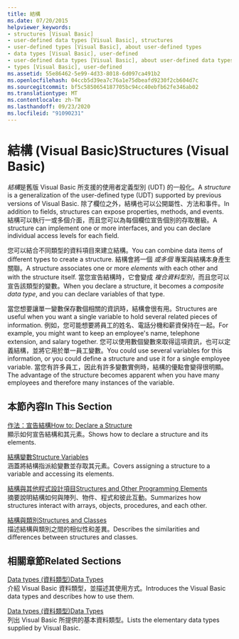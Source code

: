 ```yaml
---
title: 結構
ms.date: 07/20/2015
helpviewer_keywords:
- structures [Visual Basic]
- user-defined data types [Visual Basic], structures
- user-defined types [Visual Basic], about user-defined types
- data types [Visual Basic], user-defined
- user-defined data types [Visual Basic], about user-defined data types
- types [Visual Basic], user-defined
ms.assetid: 55e86462-5e99-4d33-8018-6d097ca491b2
ms.openlocfilehash: 04ccb5d39ea7c76a1e75dbeafd9230f2cb604d7c
ms.sourcegitcommit: bf5c5850654187705bc94cc40ebfb62fe346ab02
ms.translationtype: MT
ms.contentlocale: zh-TW
ms.lasthandoff: 09/23/2020
ms.locfileid: "91090231"
---
```

# <a name="structures-visual-basic"></a><span data-ttu-id="ce075-102">結構 (Visual Basic)</span><span class="sxs-lookup"><span data-stu-id="ce075-102">Structures (Visual Basic)</span></span>

<span data-ttu-id="ce075-103">*結構*是舊版 Visual Basic 所支援的使用者定義型別 (UDT) 的一般化。</span><span class="sxs-lookup"><span data-stu-id="ce075-103">A *structure* is a generalization of the user-defined type (UDT) supported by previous versions of Visual Basic.</span></span> <span data-ttu-id="ce075-104">除了欄位之外，結構也可以公開屬性、方法和事件。</span><span class="sxs-lookup"><span data-stu-id="ce075-104">In addition to fields, structures can expose properties, methods, and events.</span></span> <span data-ttu-id="ce075-105">結構可以執行一或多個介面，而且您可以為每個欄位宣告個別的存取層級。</span><span class="sxs-lookup"><span data-stu-id="ce075-105">A structure can implement one or more interfaces, and you can declare individual access levels for each field.</span></span>  
  
 <span data-ttu-id="ce075-106">您可以結合不同類型的資料項目來建立結構。</span><span class="sxs-lookup"><span data-stu-id="ce075-106">You can combine data items of different types to create a structure.</span></span> <span data-ttu-id="ce075-107">結構會將一個 *或多個* 專案與結構本身產生關聯。</span><span class="sxs-lookup"><span data-stu-id="ce075-107">A structure associates one or more *elements* with each other and with the structure itself.</span></span> <span data-ttu-id="ce075-108">當您宣告結構時，它會變成 *複合資料型別*，而且您可以宣告該類型的變數。</span><span class="sxs-lookup"><span data-stu-id="ce075-108">When you declare a structure, it becomes a *composite data type*, and you can declare variables of that type.</span></span>  
  
 <span data-ttu-id="ce075-109">當您想要讓單一變數保存數個相關的資訊時，結構會很有用。</span><span class="sxs-lookup"><span data-stu-id="ce075-109">Structures are useful when you want a single variable to hold several related pieces of information.</span></span> <span data-ttu-id="ce075-110">例如，您可能想要將員工的姓名、電話分機和薪資保持在一起。</span><span class="sxs-lookup"><span data-stu-id="ce075-110">For example, you might want to keep an employee's name, telephone extension, and salary together.</span></span> <span data-ttu-id="ce075-111">您可以使用數個變數來取得這項資訊，也可以定義結構，並將它用於單一員工變數。</span><span class="sxs-lookup"><span data-stu-id="ce075-111">You could use several variables for this information, or you could define a structure and use it for a single employee variable.</span></span> <span data-ttu-id="ce075-112">當您有許多員工，因此有許多變數實例時，結構的優點會變得很明顯。</span><span class="sxs-lookup"><span data-stu-id="ce075-112">The advantage of the structure becomes apparent when you have many employees and therefore many instances of the variable.</span></span>  
  
## <a name="in-this-section"></a><span data-ttu-id="ce075-113">本節內容</span><span class="sxs-lookup"><span data-stu-id="ce075-113">In This Section</span></span>  

 [<span data-ttu-id="ce075-114">作法：宣告結構</span><span class="sxs-lookup"><span data-stu-id="ce075-114">How to: Declare a Structure</span></span>](how-to-declare-a-structure.md)  
 <span data-ttu-id="ce075-115">顯示如何宣告結構和其元素。</span><span class="sxs-lookup"><span data-stu-id="ce075-115">Shows how to declare a structure and its elements.</span></span>  
  
 [<span data-ttu-id="ce075-116">結構變數</span><span class="sxs-lookup"><span data-stu-id="ce075-116">Structure Variables</span></span>](structure-variables.md)  
 <span data-ttu-id="ce075-117">涵蓋將結構指派給變數並存取其元素。</span><span class="sxs-lookup"><span data-stu-id="ce075-117">Covers assigning a structure to a variable and accessing its elements.</span></span>  
  
 [<span data-ttu-id="ce075-118">結構與其他程式設計項目</span><span class="sxs-lookup"><span data-stu-id="ce075-118">Structures and Other Programming Elements</span></span>](structures-and-other-programming-elements.md)  
 <span data-ttu-id="ce075-119">摘要說明結構如何與陣列、物件、程式和彼此互動。</span><span class="sxs-lookup"><span data-stu-id="ce075-119">Summarizes how structures interact with arrays, objects, procedures, and each other.</span></span>  
  
 [<span data-ttu-id="ce075-120">結構與類別</span><span class="sxs-lookup"><span data-stu-id="ce075-120">Structures and Classes</span></span>](structures-and-classes.md)  
 <span data-ttu-id="ce075-121">描述結構與類別之間的相似性和差異。</span><span class="sxs-lookup"><span data-stu-id="ce075-121">Describes the similarities and differences between structures and classes.</span></span>  
  
## <a name="related-sections"></a><span data-ttu-id="ce075-122">相關章節</span><span class="sxs-lookup"><span data-stu-id="ce075-122">Related Sections</span></span>  

 [<span data-ttu-id="ce075-123">Data types (資料類型)</span><span class="sxs-lookup"><span data-stu-id="ce075-123">Data Types</span></span>](index.md)  
 <span data-ttu-id="ce075-124">介紹 Visual Basic 資料類型，並描述其使用方式。</span><span class="sxs-lookup"><span data-stu-id="ce075-124">Introduces the Visual Basic data types and describes how to use them.</span></span>  
  
 [<span data-ttu-id="ce075-125">Data types (資料類型)</span><span class="sxs-lookup"><span data-stu-id="ce075-125">Data Types</span></span>](../../../language-reference/data-types/index.md)  
 <span data-ttu-id="ce075-126">列出 Visual Basic 所提供的基本資料類型。</span><span class="sxs-lookup"><span data-stu-id="ce075-126">Lists the elementary data types supplied by Visual Basic.</span></span>
